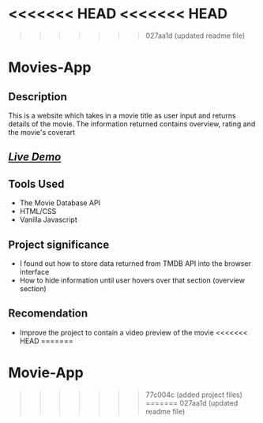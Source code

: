 <<<<<<< HEAD
<<<<<<< HEAD
=======
>>>>>>> 027aa1d (updated readme file)
# Movies-App

## Description

This is a website which takes in a movie title as user input and returns details of the movie. The information returned contains overview, rating and the movie's coverart <br>
## _[Live Demo](https://sadiquex.github.io/Movie-App/)_

## Tools Used

- The Movie Database API
- HTML/CSS
- Vanilla Javascript

## Project significance

- I found out how to store data returned from TMDB API into the browser interface
- How to hide information until user hovers over that section (overview section)

## Recomendation

- Improve the project to contain a video preview of the movie
<<<<<<< HEAD
=======
# Movie-App
>>>>>>> 77c004c (added project files)
=======
>>>>>>> 027aa1d (updated readme file)
